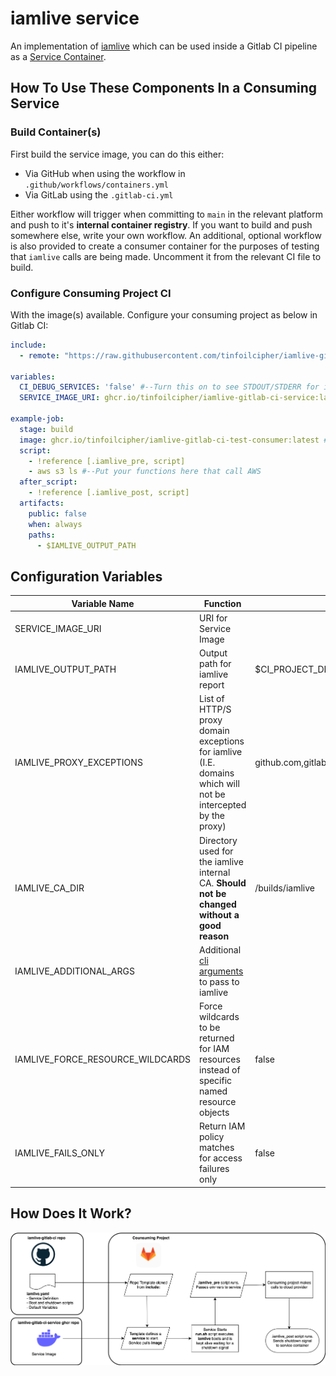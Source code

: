 # iamlive service

An implementation of [iamlive](https://github.com/iann0036/iamlive) which can be used inside a Gitlab CI pipeline as a [Service Container](https://docs.gitlab.com/ci/services/).

## How To Use These Components In a Consuming Service

### Build Container(s)

First build the service image, you can do this either:

- Via GitHub when using the workflow in `.github/workflows/containers.yml`
- Via GitLab using the `.gitlab-ci.yml`

Either workflow will trigger when committing to `main` in the relevant platform and push to it's **internal container registry**. If you want to build and push somewhere else, write your own workflow. An additional, optional workflow is also provided to create a consumer container for the purposes of testing that `iamlive` calls are being made. Uncomment it from the relevant CI file to build.

### Configure Consuming Project CI

With the image(s) available. Configure your consuming project as below in Gitlab CI:

```yaml
include:
  - remote: "https://raw.githubusercontent.com/tinfoilcipher/iamlive-gitlab-ci/main/templates/iamlive.yml"

variables:
  CI_DEBUG_SERVICES: 'false' #--Turn this on to see STDOUT/STDERR for iamlive
  SERVICE_IMAGE_URI: ghcr.io/tinfoilcipher/iamlive-gitlab-ci-service:latest

example-job:
  stage: build
  image: ghcr.io/tinfoilcipher/iamlive-gitlab-ci-test-consumer:latest #--Provide your application which will be calling AWS, or use the example consumer for debugging
  script:
    - !reference [.iamlive_pre, script]
    - aws s3 ls #--Put your functions here that call AWS
  after_script:
    - !reference [.iamlive_post, script]
  artifacts:
    public: false
    when: always
    paths:
      - $IAMLIVE_OUTPUT_PATH
```

## Configuration Variables

| Variable Name                    | Function                                                                                                            | Default                                                            |
|----------------------------------|---------------------------------------------------------------------------------------------------------------------|--------------------------------------------------------------------|
| SERVICE_IMAGE_URI                | URI for Service Image                                                                                               |                                                                    |
| IAMLIVE_OUTPUT_PATH              | Output path for iamlive report                                                                                      | $CI_PROJECT_DIR/iamlive-policy.json                                |
| IAMLIVE_PROXY_EXCEPTIONS         | List of HTTP/S proxy domain exceptions for iamlive (I.E. domains which will not be intercepted by the proxy)        | github.com,gitlab.com,registry.terraform.io,releases.hashicorp.com |
| IAMLIVE_CA_DIR                   | Directory used for the iamlive internal CA. **Should not be changed without a good reason**                         | /builds/iamlive                                                    |
| IAMLIVE_ADDITIONAL_ARGS          | Additional [cli arguments](https://github.com/iann0036/iamlive?tab=readme-ov-file#cli-arguments) to pass to iamlive |                                                                    |
| IAMLIVE_FORCE_RESOURCE_WILDCARDS | Force wildcards to be returned for IAM resources instead of specific named resource objects                         | false                                                              |
| IAMLIVE_FAILS_ONLY               | Return IAM policy matches for access failures only                                                                  | false                                                              |

## How Does It Work?

![consumer-workflow](iamlive-gitlab-ci.svg)

